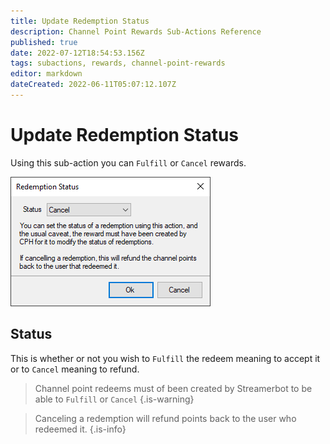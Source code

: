 ```yaml
---
title: Update Redemption Status
description: Channel Point Rewards Sub-Actions Reference
published: true
date: 2022-07-12T18:54:53.156Z
tags: subactions, rewards, channel-point-rewards
editor: markdown
dateCreated: 2022-06-11T05:07:12.107Z
---
```


# Update Redemption Status
 
Using this sub-action you can `Fulfill` or `Cancel` rewards.

![redemption_status.png](/redemption_status.png)

## Status
This is whether or not you wish to `Fulfill` the redeem meaning to accept it or to `Cancel` meaning to refund.

> Channel point redeems must of been created by Streamerbot to be able to `Fulfill` or `Cancel` {.is-warning}

> Canceling a redemption will refund points back to the user who redeemed it. {.is-info}